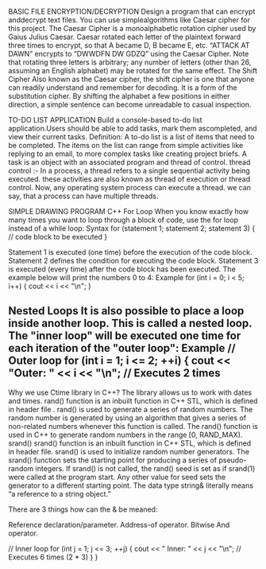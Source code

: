 BASIC FILE ENCRYPTION/DECRYPTION
Design a program that can encrypt anddecrypt text files. You can use simplealgorithms like Caesar cipher for this project.
The Caesar Cipher is a monoalphabetic rotation cipher used by Gaius Julius Caesar. Caesar rotated each letter of the plaintext forward three times to encrypt, so that A became D, B became E, etc.
“ATTACK AT DAWN” encrypts to “DWWDFN DW GDZQ” using the Caesar Cipher. Note that rotating three letters is arbitrary; any number of letters (other than 26, assuming an English alphabet) may be rotated for the same effect.
The Shift Cipher
Also known as the Caesar cipher, the shift cipher is one that anyone can readily understand and remember for decoding. It is a form of the substitution cipher. By shifting the alphabet a few positions in either direction, a simple sentence can become unreadable to casual inspection.


TO-DO LIST APPLICATION
Build a console-based to-do list application.Users should be able to add tasks, mark them ascompleted, and view their current tasks.
Definition: A to-do list is a list of items that need to be completed. The items on the list can range from simple activities like replying to an email, to more complex tasks like creating project briefs.
A task is an object with an associated program and thread of control.
thread control :-
In a process, a thread refers to a single sequential activity being executed. these activities are also known as thread of execution or thread control. Now, any operating system process can execute a thread. we can say, that a process can have multiple threads.

SIMPLE DRAWING PROGRAM
C++ For Loop
When you know exactly how many times you want to loop through a block of code, use the for loop instead of a while loop:
Syntax
for (statement 1; statement 2; statement 3) {
  // code block to be executed
}

Statement 1 is executed (one time) before the execution of the code block.
Statement 2 defines the condition for executing the code block.
Statement 3 is executed (every time) after the code block has been executed.
The example below will print the numbers 0 to 4:
Example
for (int i = 0; i < 5; i++) {
  cout << i << "\n";
}

Nested Loops
It is also possible to place a loop inside another loop. This is called a nested loop.
The "inner loop" will be executed one time for each iteration of the "outer loop":
Example
// Outer loop
for (int i = 1; i <= 2; ++i) {
  cout << "Outer: " << i << "\n"; // Executes 2 times
  ------------------------------------------------------------------------------
  Why we use Ctime library in C++?
The <ctime> library allows us to work with dates and times.
rand() function is an inbuilt function in C++ STL, which is defined in header file <cstdlib>. rand() is used to generate a series of random numbers. The random number is generated by using an algorithm that gives a series of non-related numbers whenever this function is called. The rand() function is used in C++ to generate random numbers in the range [0, RAND_MAX).
srand()
srand() function is an inbuilt function in C++ STL,  which is defined in <cstdlib> header file. srand() is used to initialize random number generators. The srand() function sets the starting point for producing a series of pseudo-random integers. If srand() is not called, the rand() seed is set as if srand(1) were called at the program start. Any other value for seed sets the generator to a different starting point.
The data type string& literally means “a reference to a string object.”

There are 3 things how can the & be meaned:

Reference declaration/parameter.
Address-of operator.
Bitwise And operator.

  // Inner loop
  for (int j = 1; j <= 3; ++j) {
    cout << " Inner: " << j << "\n"; // Executes 6 times (2 * 3)
  }
}
